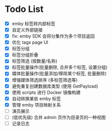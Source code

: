 # Todo List

- [x] emby 标签转内部标签
- [x] 自定义外部链接
- [x] fix: emby SDK 会将分集作为多个项目返回
- [x] 优化 tags page UI
- [x] 标签分组
- [x] 标签分组折叠
- [x] 标签筛选 (按数量/名称)
- [x] 标签批量操作(批量删除, 合并多个标签, 设置分组)
- [x] 媒体批量操作(批量添加/移除某个标签, 批量删除)
- [x] 增强媒体筛选排序 (多标签筛选等)
- [x] 避免重复创建数据库类型 (使用 GetPayload)
- [x] 使用 scripts 进行 Docker 镜像构建
- [x] 自动转换某些 emby 标签
- [x] 管理 emby 项目映射关系
- [ ] 演员展示
- [ ] (低优先级) 合并 admin 页作为目录页的一种视图
- [ ] 记录日志
